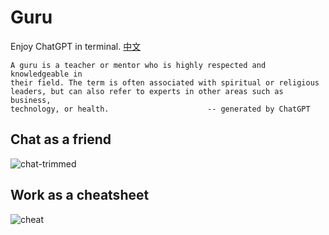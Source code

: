 # Guru

Enjoy ChatGPT in terminal. [中文](./README_zh.md)

```
A guru is a teacher or mentor who is highly respected and knowledgeable in
their field. The term is often associated with spiritual or religious
leaders, but can also refer to experts in other areas such as business,
technology, or health.                      -- generated by ChatGPT
```

## Chat as a friend
![chat-trimmed](https://user-images.githubusercontent.com/418483/230713830-2269e498-b327-4fb0-8d58-1c5fd5dccd02.gif)

## Work as a cheatsheet
![cheat](https://user-images.githubusercontent.com/418483/230428209-0fb10754-a501-4cc1-b807-d3c6e0502c37.gif)

